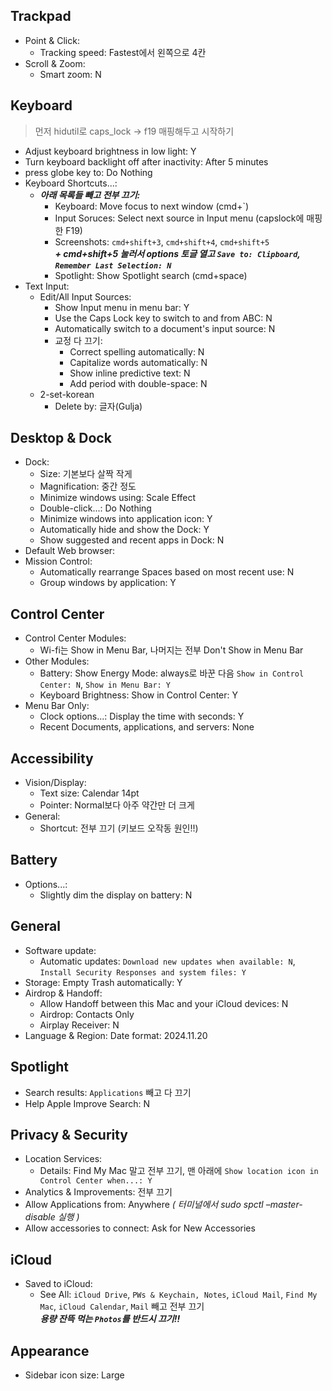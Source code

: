## Trackpad

- Point & Click:
  - Tracking speed: Fastest에서 왼쪽으로 4칸
- Scroll & Zoom:
  - Smart zoom: N

## Keyboard

> 먼저 hidutil로 caps_lock -> f19 매핑해두고 시작하기
- Adjust keyboard brightness in low light: Y
- Turn keyboard backlight off after inactivity: After 5 minutes
- press globe key to: Do Nothing
- Keyboard Shortcuts...:
  - ***아래 목록들 빼고 전부 끄기:***
    - Keyboard: Move focus to next window (cmd+`)
    - Input Soruces: Select next source in Input menu (capslock에 매핑한 F19) <!-- CapsLock으로 한영 전환하면 딜레이가 크다! -->
    - Screenshots: `cmd+shift+3`, `cmd+shift+4`, `cmd+shift+5`  
      ***+ cmd+shift+5 눌러서 options 토글 열고 `Save to: Clipboard`, `Remember Last Selection: N`***
    - Spotlight: Show Spotlight search (cmd+space)
- Text Input:
  - Edit/All Input Sources:
    - Show Input menu in menu bar: Y
    - Use the Caps Lock key to switch to and from ABC: N
    - Automatically switch to a document's input source: N
    - 교정 다 끄기:
      - Correct spelling automatically: N
      - Capitalize words automatically: N
      - Show inline predictive text: N
      - Add period with double-space: N <!-- 반드시 끌 것... -->
  - 2-set-korean
    - Delete by: 글자(Gulja)

## Desktop & Dock

- Dock:
  - Size: 기본보다 살짝 작게 <!-- 대충 깃허브 커밋 페이지 아래쪽 UI를 채울 만큼 -->
  - Magnification: 중간 정도
  - Minimize windows using: Scale Effect
  - Double-click...: Do Nothing <!-- Rectangle에서 켜기 -->
  - Minimize windows into application icon: Y
  - Automatically hide and show the Dock: Y
  - Show suggested and recent apps in Dock: N
- Default Web browser:
- Mission Control:
  - Automatically rearrange Spaces based on most recent use: N
  - Group windows by application: Y <!-- 미션 컨트롤에서 앱 이름 보여서 편함 -->

## Control Center

- Control Center Modules:
  - Wi-fi는 Show in Menu Bar, 나머지는 전부 Don't Show in Menu Bar
- Other Modules:
  - Battery: Show Energy Mode: always로 바꾼 다음 `Show in Control Center: N`, `Show in Menu Bar: Y` <!-- 메뉴바에는 Aldente로 표시) -->
  - Keyboard Brightness: Show in Control Center: Y
- Menu Bar Only:
  - Clock options...: Display the time with seconds: Y
  - Recent Documents, applications, and servers: None

## Accessibility

- Vision/Display:
  - Text size: Calendar 14pt
  - Pointer: Normal보다 아주 약간만 더 크게
- General:
  - Shortcut: 전부 끄기 (키보드 오작동 원인!!)

## Battery

- Options...:
  - Slightly dim the display on battery: N

## General

- Software update:
  - Automatic updates: `Download new updates when available: N`, `Install Security Responses and system files: Y`
- Storage: Empty Trash automatically: Y
- Airdrop & Handoff:
  - Allow Handoff between this Mac and your iCloud devices: N
  - Airdrop: Contacts Only
  - Airplay Receiver: N
- Language & Region: Date format: 2024.11.20

## Spotlight

- Search results: `Applications` 빼고 다 끄기
- Help Apple Improve Search: N

## Privacy & Security

- Location Services:
  - Details: Find My Mac 말고 전부 끄기, 맨 아래에 `Show location icon in Control Center when...: Y`
- Analytics & Improvements: 전부 끄기
- Allow Applications from: Anywhere *( 터미널에서 sudo spctl –master-disable 실행 )*
- Allow accessories to connect: Ask for New Accessories

## iCloud

- Saved to iCloud:
  - See All: `iCloud Drive`, `PWs & Keychain, Notes`, `iCloud Mail`, `Find My Mac`, `iCloud Calendar`, `Mail` 빼고 전부 끄기  
    ***용량 잔뜩 먹는 `Photos`를 반드시 끄기!!***

## Appearance

- Sidebar icon size: Large

